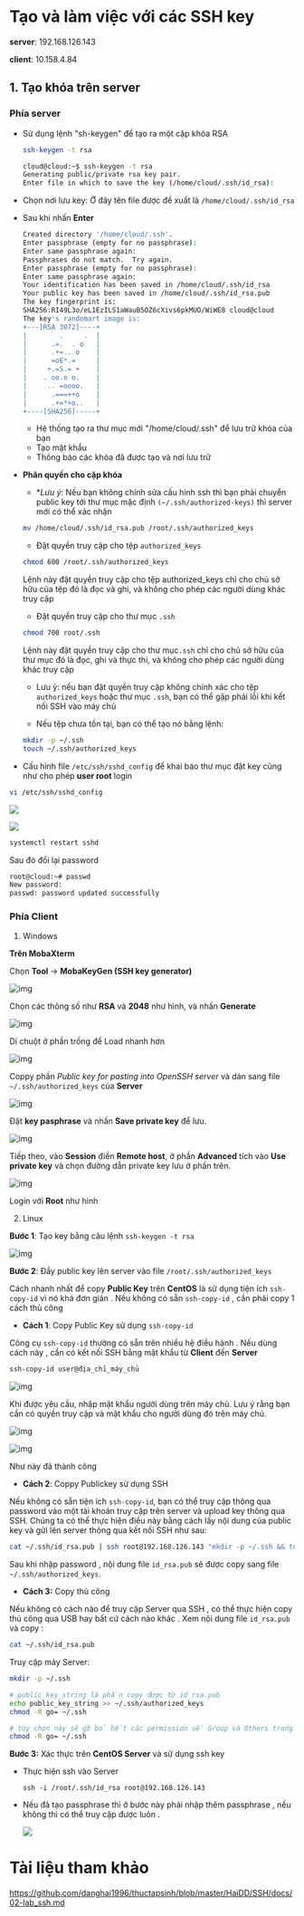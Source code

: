 # Tạo và làm việc với các SSH key

**server**: 192.168.126.143

**client**: 10.158.4.84

## 1. Tạo khóa trên server

### **Phía server**

- Sử dụng lệnh "sh-keygen" để tạo ra một cặp khóa RSA
    ```sh
    ssh-keygen -t rsa
    ```
    ```sh
    cloud@cloud:~$ ssh-keygen -t rsa
    Generating public/private rsa key pair.
    Enter file in which to save the key (/home/cloud/.ssh/id_rsa):
    ```
- Chọn nơi lưu key: Ở đây tên file được đề xuất là `/home/cloud/.ssh/id_rsa`
- Sau khi nhấn **Enter**
    ```sh
    Created directory '/home/cloud/.ssh'.
    Enter passphrase (empty for no passphrase):
    Enter same passphrase again:
    Passphrases do not match.  Try again.
    Enter passphrase (empty for no passphrase):
    Enter same passphrase again:
    Your identification has been saved in /home/cloud/.ssh/id_rsa
    Your public key has been saved in /home/cloud/.ssh/id_rsa.pub
    The key fingerprint is:
    SHA256:RI49L3o/eL1EzILS1aWauB5OZ6cXivs6pkMUO/WiWE8 cloud@cloud
    The key's randomart image is:
    +---[RSA 3072]----+
    |        .     .  |
    |      .=.  . o   |
    |      .+=.. o    |
    |      =oE*.=     |
    |     +.=S.= +    |
    |    . oo.o o.    |
    |     .. =oooo.   |
    |      .===++o    |
    |      .+=*+o..   |
    +----[SHA256]-----+
    ```
    - Hệ thống tạo ra thư mục mới "/home/cloud/.ssh" để lưu trữ khóa của bạn
    - Tạo mật khẩu
    - Thông báo các khóa đã được tạo và nơi lưu trữ
- **Phân quyền cho cặp khóa**
    - **Lưu ý*: Nếu bạn không chỉnh sửa cấu hình ssh thì bạn phải chuyển public key tới thư mục mặc định `(~/.ssh/authorized-keys)` thì server mới có thể xác nhận
    ```sh
    mv /home/cloud/.ssh/id_rsa.pub /root/.ssh/authorized_keys
    ```
    - Đặt quyền truy cập cho tệp `authorized_keys`
    ```sh
    chmod 600 /root/.ssh/authorized_keys
    ```
    Lệnh này đặt quyền truy cập cho tệp authorized_keys chỉ cho chủ sở hữu của tệp đó là đọc và ghi, và không cho phép các người dùng khác truy cập
    - Đặt quyền truy cập cho thư mục `.ssh`
    ```sh
    chmod 700 root/.ssh
    ```
    Lệnh này đặt quyền truy cập cho thư mục`.ssh` chỉ cho chủ sở hữu của thư mục đó là đọc, ghi và thực thi, và không cho phép các người dùng khác truy cập

    - Lưu ý: nếu bạn đặt quyền truy cập không chính xác cho tệp `authorized_keys` hoặc thư mục `.ssh`, bạn có thể gặp phải lỗi khi kết nối SSH vào máy chủ

    - Nếu tệp chưa tồn tại, bạn có thể tạo nó bằng lệnh:
    ```sh
    mkdir -p ~/.ssh
    touch ~/.ssh/authorized_keys
    ```
- Cấu hình file `/etc/ssh/sshd_config` để khai báo thư mục đặt key cũng như cho phép **user root** login

```sh
vi /etc/ssh/sshd_config
```
![](./img/ssh10.png)

![](./img/ssh11.png)

```sh
systemctl restart sshd
```
Sau đó đổi lại password
```sh
root@cloud:~# passwd
New password:
passwd: password updated successfully
```

### **Phía Client**
1. Windows

**Trên MobaXterm**

Chọn **Tool** -> **MobaKeyGen (SSH key generator)**

![img](./img/ssh27.png)

Chọn các thông số như **RSA** và **2048** như hình, và nhấn **Generate**

![img](./img/ssh28.png)

Di chuột ở phần trống để Load nhanh hơn

![img](./img/ssh29.png)

Coppy phần *Public key for pasting into OpenSSH server* và dán sang file 
`~/.ssh/authorized_keys` của **Server**

![img](./img/ssh30.png)

Đặt **key pasphrase** và nhấn **Save private key** để lưu.

![img](./img/ssh31.png)

Tiếp theo, vào **Session** điền **Remote host**, ở phần **Advanced** tích vào **Use private key** và chọn đường dẫn private key lưu ở phần trên.

![img](./img/ssh32.png)

Login với **Root** như hình

2. Linux

**Bước 1**: Tạo key bằng câu lệnh `ssh-keygen -t rsa`

![img](./img/ssh33.png)

**Bước 2**: Đẩy public key lên server vào file `/root/.ssh/authorized_keys`

Cách nhanh nhất để copy **Public Key** trên **CentOS** là sử dụng tiện ích `ssh-copy-id` vì nó khá đơn giản . Nếu không có sẵn `ssh-copy-id` , cần phải copy 1 cách thủ công

- **Cách 1**: Copy Public Key sử dụng `ssh-copy-id`

Công cụ `ssh-copy-id` thường có sẵn trên nhiều hệ điều hành . Nếu dùng cách này , cần có kết nối SSH bằng mật khẩu từ **Client** đến **Server**

```sh
ssh-copy-id user@địa_chỉ_máy_chủ
```

![img](./img/ssh34.png)

Khi được yêu cầu, nhập mật khẩu người dùng trên máy chủ. Lưu ý rằng bạn cần có quyền truy cập và mật khẩu cho người dùng đó trên máy chủ.

![img](./img/ssh35.png)

![img](./img/ssh36.png)

Như này đã thành công 

- **Cách 2**: Coppy Publickey sử dụng SSH

Nếu không có sẵn tiện ích `ssh-copy-id`, bạn có thể truy cập thông qua password vào một tài khoản truy cập trên server và upload key thông qua SSH. Chúng ta có thể thực hiện điều này bằng cách lấy nội dung của public key và gửi lên server thông qua kết nối SSH như sau:

```sh
cat ~/.ssh/id_rsa.pub | ssh root@192.168.126.143 "mkdir -p ~/.ssh && touch ~/.ssh/authorized_keys && chmod -R go= ~/.ssh && cat >> ~/.ssh/authorized_keys"
```

Sau khi nhập password , nội dung file `id_rsa.pub` sẽ được copy sang file `~/.ssh/authorized_keys`.

- **Cách 3:** Copy thủ công

Nếu không có cách nào để truy cập Server qua SSH , có thể thực hiện copy thủ công qua USB hay bất cứ cách nào khác .
Xem nội dung file `id_rsa.pub` và copy :

```sh
cat ~/.ssh/id_rsa.pub
```
Truy cập máy Server:
```sh
mkdir -p ~/.ssh

# public_key_string là phần copy được từ id_rsa.pub
echo public_key_string >> ~/.ssh/authorized_keys   
chmod -R go= ~/.ssh

# tùy chọn này sẽ gỡ bỏ hết các permission về Group và Others trong thư mục /.ssh
chmod -R go= ~/.ssh
```

**Bước 3:** Xác thực trên **CentOS Server** và sử dụng ssh key

- Thực hiện ssh vào Server
    ```
    ssh -i /root/.ssh/id_rsa root@192.168.126.143
    ```

- Nếu đã tạo passphrase thì ở bước này phải nhập thêm passphrase , nếu không thì có thể truy cập được luôn .

    ![](./img/ssh37.png)

# Tài liệu tham khảo

https://github.com/danghai1996/thuctapsinh/blob/master/HaiDD/SSH/docs/02-lab_ssh.md